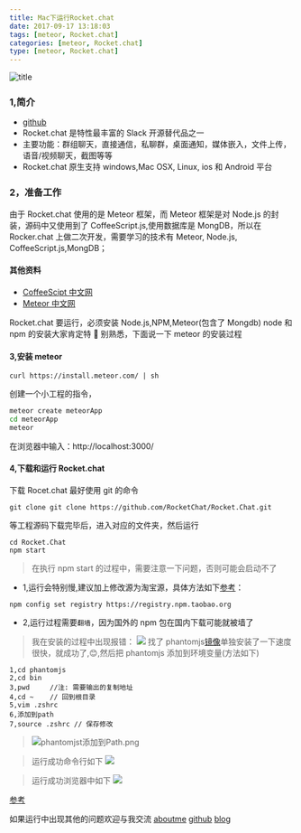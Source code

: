 ```yaml
---
title: Mac下运行Rocket.chat
date: 2017-09-17 13:18:03
tags: [meteor, Rocket.chat]
categories: [meteor, Rocket.chat]
type: [meteor, Rocket.chat]
---
```


![title](https://cdn.ionestar.cn/rocketLogo.png-blogImg)

<!--more-->

### 1,简介

-   [github](https://github.com/RocketChat/Rocket.Chat)
-   Rocket.chat 是特性最丰富的 Slack 开源替代品之一
-   主要功能：群组聊天，直接通信，私聊群，桌面通知，媒体嵌入，文件上传，语音/视频聊天，截图等等
-   Rocket.chat 原生支持 windows,Mac OSX, Linux, ios 和 Android 平台

### 2，准备工作

由于 Rocket.chat 使用的是 Meteor 框架，而 Meteor 框架是对 Node.js 的封装，源码中又使用到了 CoffeeScript.js,使用数据库是 MongDB，所以在 Rocker.chat 上做二次开发，需要学习的技术有 Meteor, Node.js, CoffeeScript.js,MongDB；

#### 其他资料

-   [CoffeeScipt 中文网](http://coffee-script.org/)
-   [Meteor 中文网](http://zh.discovermeteor.com)

Rocket.chat 要运行，必须安装 Node.js,NPM,Meteor(包含了 Mongdb)
node 和 npm 的安装大家肯定特  别熟悉，下面说一下 meteor 的安装过程

#### 3,安装 meteor

```
curl https://install.meteor.com/ | sh
```

创建一个小工程的指令，

```bash
meteor create meteorApp
cd meteorApp
meteor

```

在浏览器中输入：http://localhost:3000/

#### 4,下载和运行 Rocket.chat

下载 Rocet.chat 最好使用 git 的命令

```
git clone git clone https://github.com/RocketChat/Rocket.Chat.git
```

等工程源码下载完毕后，进入对应的文件夹，然后运行

```
cd Rocket.Chat
npm start
```

> 在执行 npm start 的过程中，需要注意一下问题，否则可能会启动不了

-   1,运行会特别慢,建议加上修改源为淘宝源，具体方法如下[参考](http://blog.csdn.net/bugall/article/details/45765979)：

```
npm config set registry https://registry.npm.taobao.org
```

-   2,运行过程需要`翻墙`，因为国外的 npm 包在国内下载可能就被墙了

> 我在安装的过程中出现报错：
> ![](https://cdn.ionestar.cn/phantomjs-error.png)
> 找了 phantomjs[镜像](https://npm.taobao.org/mirrors/phantomjs)单独安装了一下速度很快，就成功了,😊,然后把 phantomjs 添加到环境变量(方法如下)

```
1,cd phantomjs
2,cd bin
3,pwd     //注: 需要输出的复制地址
4,cd ~    // 回到根目录
5,vim .zshrc
6,添加到path
7,source .zshrc // 保存修改
```

> ![phantomjst添加到Path.png](//upload-images.jianshu.io/upload_images/3297464-b97ab1ba31b426eb.png?imageMogr2/auto-orient/strip%7CimageView2/2/w/1240)

> 运行成功命令行如下
> ![](https://cdn.ionestar.cn/rocketChatSucess.png)

> 运行成功浏览器中如下
> ![](https://cdn.ionestar.cn/rocketChat.png)

[参考](http://blog.csdn.net/u011619283/article/details/52971473)

如果运行中出现其他的问题欢迎与我交流
[aboutme](http://wangyaxing.deercv.com/)
[github](https://github.com/funnycoderstar)
[blog](http://ionestar.cn/2017/09/01/wxapp/#more)
